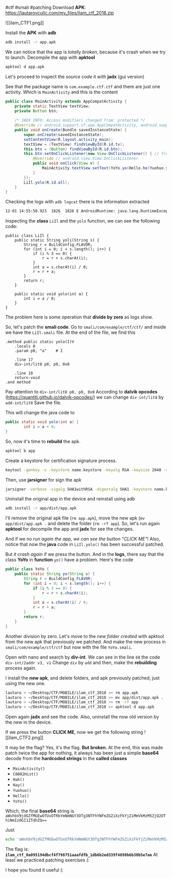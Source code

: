 #ctf #smali #patching 
Download **APK**: https://lautarovculic.com/my_files/ilam_ctf_2018.zip

![[ilam_CTF1.png]]

Install the **APK** with **adb**
```bash
adb install -r app.apk
```

We can notice that the app is *totally broken*, because it's crash when we try to launch.
Decompile the app with **apktool**
```bash
apktool d app.apk
```

Let's proceed to inspect the *source code* it with **jadx** (gui version)

See that the package name is `com.example.ctf.ctf` and there are just one activity.
Which is `MainActivity` and this is the content
```java
public class MainActivity extends AppCompatActivity {  
    private static TextView textView;  
    private Button btn;  
  
    /* JADX INFO: Access modifiers changed from: protected */  
    @Override // android.support.v7.app.AppCompatActivity, android.support.v4.app.FragmentActivity, android.support.v4.app.ComponentActivity, android.app.Activity  
    public void onCreate(Bundle savedInstanceState) {  
        super.onCreate(savedInstanceState);  
        setContentView(R.layout.activity_main);  
        textView = (TextView) findViewById(R.id.tv);  
        this.btn = (Button) findViewById(R.id.btn);  
        this.btn.setOnClickListener(new View.OnClickListener() { // from class: com.example.ctf.ctf.MainActivity.1  
            @Override // android.view.View.OnClickListener  
            public void onClick(View v) {  
                MainActivity.textView.setText(YoYo.yo(Hello.he(Yuohuo.ye(Hay.hy(Hah.ha(C0002Hist.hi("aWxhbV9jdGZfM")))))));  
            }  
        });  
        LiIl.yolo(R.id.all);  
    }  
}
```

Checking the logs with `adb logcat` there is the information extracted
```bash
12-01 14:55:50.923  1826  1826 E AndroidRuntime: java.lang.RuntimeException: Unable to start activity ComponentInfo{com.example.ctf.ctf/com.example.ctf.ctf.MainActivity}: java.lang.ArithmeticException: divide by zero
```

Inspecting the **class** `LiIl` and the `yolo` function, we can see the following code:
```
public class LiIl {  
    public static String yoli(String s) {  
        String r = BuildConfig.FLAVOR;  
        for (int i = 0; i < s.length(); i++) {  
            if (i % 3 == 0) {  
                r = r + s.charAt(i);  
            }  
            int a = s.charAt(i) / 0;  
            r = r + a;  
        }  
        return r;  
    }  
  
    public static void yolo(int a) {  
        int i = a / 0;  
    }  
}
```
The problem here is some operation that **divide by zero** as logs show.

So, let's patch the **smali code**.
Go to `smali/com/example/ctf/ctf/` and inside we have the `LiIl.smali` file.
At the end of the file, we find this
```smali
.method public static yolo(I)V
    .locals 0
    .param p0, "a"    # I

    .line 17
    div-int/lit8 p0, p0, 0x0

    .line 18
    return-void
.end method
```
Pay attention to `div-int/lit8 p0, p0, 0x0`
According to **dalvik opcodes** (https://quantiti.github.io/dalvik-opcodes/) we can change `div-int/lit8` by `add-int/lit8`
Save the file.

This will change the java code to 
```java
public static void yolo(int a) {  
        int i = a + 0;  
}
```

So, now it's time to **rebuild** the apk.
```bash
apktool b app
```

Create a keystore for certification signature process.
```bash
keytool -genkey -v -keystore name.keystore -keyalg RSA -keysize 2048 -validity 10000 -alias alias
```

Then, use **jarsigner** for sign the apk
```bash
jarsigner -verbose -sigalg SHA1withRSA -digestalg SHA1 -keystore name.keystore app/dist/app.apk alias
```

Uninstall the original app in the device and reinstall using adb
```bash
adb install -r app/dist/app.apk
```

I'll remove the original apk file (`rm app.apk`), move the new apk (`mv app/dist/app.apk .` and delete the folder (`rm -rf app`).
So, let's run again **apktool** for decompile the app and **jadx** for see the changes.

And if we no *run again the app, we can see the button "CLICK ME"*!
Also, notice that now the **java** code in `LiIl.yolo()` has been successful patched.

But *it crash again* if we press the button.
And in the **logs**, there say that the class **YoYo** in **function** `yo()` have a problem.
Here's the code
```java
public class YoYo {  
    public static String yo(String s) {  
        String r = BuildConfig.FLAVOR;  
        for (int i = 0; i < s.length(); i++) {  
            if (i % 3 == 0) {  
                r = r + s.charAt(i);  
            }  
            int a = s.charAt(i) / 0;  
            r = r + a;  
        }  
        return r;  
    }  
}
```

Another division by zero.
Let's move to the *new folder created* with apktool from the new apk that previously we patched. And make the new process in `smali/com/example/ctf/ctf` but now with the file `YoYo.smali`.

Open with nano and search by **div-int**.
We can see in the line `68` the code `div-int/2addr v3, v1`
Change `div` by `add` and then, make the **rebuilding** process again.

I install the **new apk**, and delete folders, and apk previously patched, just using the new one.
```bash
lautaro > ~/Desktop/CTF/MOBILE/ilam_ctf_2018 >> rm app.apk
lautaro > ~/Desktop/CTF/MOBILE/ilam_ctf_2018 >> mv app/dist/app.apk .
lautaro > ~/Desktop/CTF/MOBILE/ilam_ctf_2018 >> rm -rf app
lautaro > ~/Desktop/CTF/MOBILE/ilam_ctf_2018 >> apktool d app.apk
```
Open again **jadx** and see the code.
Also, uninstall the now old version by the new in the device.

If we press the button **CLICK ME**, now we get the following string
![[ilam_CTF2.png]]

It may be the flag?
Yes, it's the flag. **But broken**.
At the end, this was made patch twice the app for nothing, it always has been just a simple **base64** decode from the **hardcoded strings** in the **called classes**
- `MainActivity()`
- `C0002Hist()`
- `Hah()`
- `Hay()`
- `Yuohuo()`
- `Hello()`
- `YoYo()`

Which, the final **base64** string is
`aWxhbV9jdGZfMGEwOTUxOTRkYmNmNGY3OTg3NTFhYWFmZGZiXzFkYjZiMmVkMzM5ZjQ2OThiNmIzOGI1ZTdhZQ==`

Just
```bash
echo 'aWxhbV9jdGZfMGEwOTUxOTRkYmNmNGY3OTg3NTFhYWFmZGZiXzFkYjZiMmVkMzM5ZjQ2OThiNmIzOGI1ZTdhZQ==' | base64 -d
```

The flag is: **`ilam_ctf_0a095194dbcf4f798751aaafdfb_1db6b2ed339f4698b6b38b5e7ae`**
At least we practiced patching exercises (:

I hope you found it useful (: